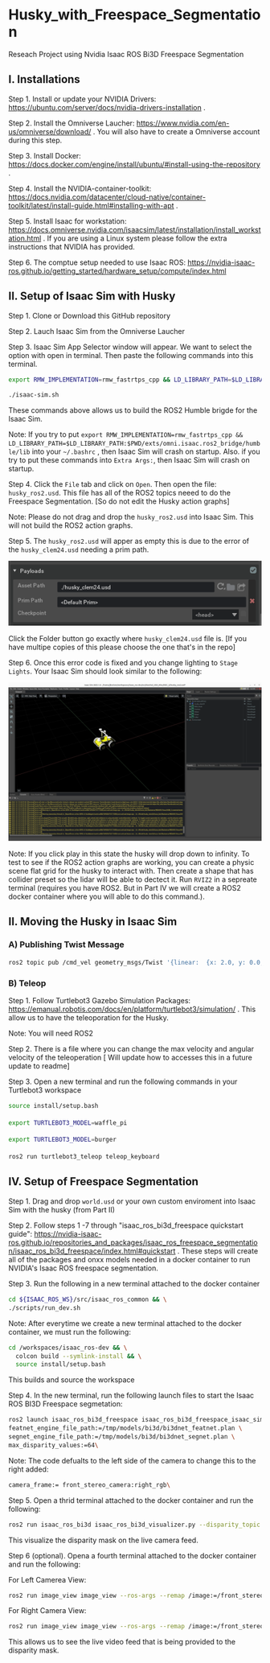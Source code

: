 # Husky_with_Freespace_Segmentation
Reseach Project using Nvidia Isaac ROS Bi3D Freespace Segmentation

## I. Installations

Step 1. Install or update your NVIDIA Drivers: https://ubuntu.com/server/docs/nvidia-drivers-installation .

Step 2. Install the Omniverse Laucher: https://www.nvidia.com/en-us/omniverse/download/ .
You will also have to create a Omniverse account during this step.

Step 3. Install Docker: https://docs.docker.com/engine/install/ubuntu/#install-using-the-repository .

Step 4. Install the NVIDIA-container-toolkit: https://docs.nvidia.com/datacenter/cloud-native/container-toolkit/latest/install-guide.html#installing-with-apt .

Step 5. Install Isaac for workstation: https://docs.omniverse.nvidia.com/isaacsim/latest/installation/install_workstation.html .
If you are using a Linux system please follow the extra instructions that NVIDIA has provided.


Step 6. The comptue setup needed to use Isaac ROS: https://nvidia-isaac-ros.github.io/getting_started/hardware_setup/compute/index.html

## II. Setup of Isaac Sim with Husky

Step 1. Clone or Download this GitHub repository 

Step 2. Lauch Isaac Sim from the Omniverse Laucher

Step 3. Isaac Sim App Selector window will appear. We want to select the option with open in terminal. Then paste the following commands into this terminal.

```bash
export RMW_IMPLEMENTATION=rmw_fastrtps_cpp && LD_LIBRARY_PATH=$LD_LIBRARY_PATH:$PWD/exts/omni.isaac.ros2_bridge/humble/lib
```

```bash
./isaac-sim.sh 
```

These commands above allows us to build the ROS2 Humble brigde for the Isaac Sim.

Note: If you try to put ```export RMW_IMPLEMENTATION=rmw_fastrtps_cpp && LD_LIBRARY_PATH=$LD_LIBRARY_PATH:$PWD/exts/omni.isaac.ros2_bridge/humble/lib``` into your ```~/.bashrc``` , then Isaac Sim will crash on startup.
Also. if you try to put these commands into ```Extra Args:```, then Isaac Sim will crash on startup.

Step 4. Click the ```File``` tab and click on ```Open```. Then open the file: ```husky_ros2.usd```. This file has all of the ROS2 topics neeed to do the Freespace Segmentation. [So do not edit the Husky action graphs] 

Note: Please do not drag and drop the ```husky_ros2.usd``` into Isaac Sim. This will not build the ROS2 action graphs.

Step 5. The ```husky_ros2.usd``` will apper as empty this is due to the error of the ```husky_clem24.usd``` needing a prim path.

![prim path](https://github.com/jkcolem/Husky_with_Freespace_Segmentation/blob/main/Screenshot%20from%202023-12-14%2016-05-31.png)

Click the Folder button go exactly where ```husky_clem24.usd``` file is. [If you have multipe copies of this please choose the one that's in the repo]

Step 6. Once this error code is fixed and you change lighting to ```Stage Lights```. Your Isaac Sim should look similar to the following:

![husky_in_isacc_sim](https://github.com/jkcolem/Husky_with_Freespace_Segmentation/blob/main/Screenshot%20from%202023-12-15%2016-01-10.png)

Note: If you click play in this state the husky will drop down to infinity. To test to see if the ROS2 action graphs are working, you can create a physic scene flat grid for the husky to interact with. Then create a shape that has collider preset so the lidar will be able to dectect it. Run ```RVIZ2``` in a sepreate terminal (requires you have ROS2. But in Part IV we will create a ROS2 docker container where you will able to do this command.).

## II. Moving the Husky in Isaac Sim

### A) Publishing Twist Message

```bash
ros2 topic pub /cmd_vel geometry_msgs/Twist '{linear:  {x: 2.0, y: 0.0, z: 0.0}, angular: {x: 0.0,y: 0.0,z: 0.0}}'
```

### B) Teleop

Step 1. Follow Turtlebot3 Gazebo Simulation Packages: https://emanual.robotis.com/docs/en/platform/turtlebot3/simulation/ . This allow us to have the teleoporation for the Husky.

Note: You will need ROS2

Step 2. There is a file where you can change the max velocity and angular velocity of the teleoperation [ Will update how to accesses this in a future update to readme]

Step 3. Open a new terminal and run the following commands in your Turtlebot3 workspace

```bash
source install/setup.bash 

export TURTLEBOT3_MODEL=waffle_pi 

export TURTLEBOT3_MODEL=burger 

ros2 run turtlebot3_teleop teleop_keyboard
```
## IV. Setup of Freespace Segmentation

Step 1. Drag and drop ```world.usd``` or your own custom enviroment into Isaac Sim with the husky (from Part II)

Step 2. Follow steps 1 -7 through "isaac_ros_bi3d_freespace quickstart guide": https://nvidia-isaac-ros.github.io/repositories_and_packages/isaac_ros_freespace_segmentation/isaac_ros_bi3d_freespace/index.html#quickstart . These steps will create all of the packages and onxx models needed in a docker container to run NVIDIA's Isaac ROS freespace segmentation.

Step 3. Run the following in a new terminal attached to the docker container

```bash
cd ${ISAAC_ROS_WS}/src/isaac_ros_common && \
./scripts/run_dev.sh
```
Note: After everytime we create a new terminal attached to the docker container, we must run the following:

```bash
cd /workspaces/isaac_ros-dev && \
  colcon build --symlink-install && \
  source install/setup.bash
```
This builds and source the workspace

Step 4. In the new terminal, run the following launch files to start the Isaac ROS BI3D Freespace segmetation:

```bash
ros2 launch isaac_ros_bi3d_freespace isaac_ros_bi3d_freespace_isaac_sim.launch.py \
featnet_engine_file_path:=/tmp/models/bi3d/bi3dnet_featnet.plan \
segnet_engine_file_path:=/tmp/models/bi3d/bi3dnet_segnet.plan \
max_disparity_values:=64\
```

Note: The code defualts to the left side of the camera to change this to the right added:

``` bash
camera_frame:= front_stereo_camera:right_rgb\
```

Step 5. Open a thrid terminal attached to the docker container and run the following:

``` bash
ros2 run isaac_ros_bi3d isaac_ros_bi3d_visualizer.py --disparity_topic bi3d_mask
```
This visualize the disparity mask on the live camera feed.

Step 6 (optional). Opena a fourth terminal attached to the docker container and run the following:

For Left Camerea View:
```bash
ros2 run image_view image_view --ros-args --remap /image:=/front_stereo_camera/left_rgb/image_resize
```
For Right Camera View:
```bash
ros2 run image_view image_view --ros-args --remap /image:=/front_stereo_camera/right_rgb/image_resize 
```
This allows us to see the live video feed that is being provided to the disparity mask.
